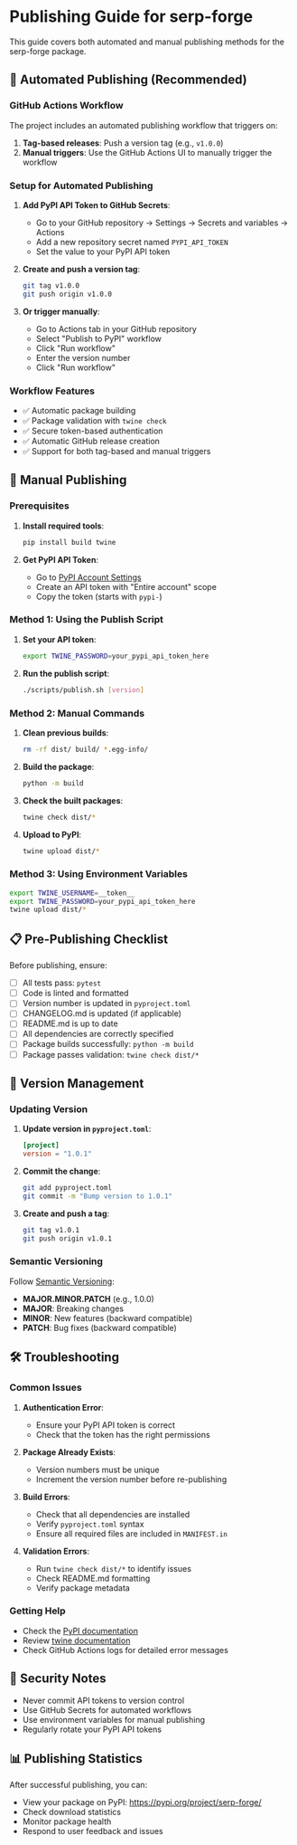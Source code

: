 # Publishing Guide for serp-forge

This guide covers both automated and manual publishing methods for the serp-forge package.

## 🚀 Automated Publishing (Recommended)

### GitHub Actions Workflow

The project includes an automated publishing workflow that triggers on:

1. **Tag-based releases**: Push a version tag (e.g., `v1.0.0`)
2. **Manual triggers**: Use the GitHub Actions UI to manually trigger the workflow

### Setup for Automated Publishing

1. **Add PyPI API Token to GitHub Secrets**:
   - Go to your GitHub repository → Settings → Secrets and variables → Actions
   - Add a new repository secret named `PYPI_API_TOKEN`
   - Set the value to your PyPI API token

2. **Create and push a version tag**:
   ```bash
   git tag v1.0.0
   git push origin v1.0.0
   ```

3. **Or trigger manually**:
   - Go to Actions tab in your GitHub repository
   - Select "Publish to PyPI" workflow
   - Click "Run workflow"
   - Enter the version number
   - Click "Run workflow"

### Workflow Features

- ✅ Automatic package building
- ✅ Package validation with `twine check`
- ✅ Secure token-based authentication
- ✅ Automatic GitHub release creation
- ✅ Support for both tag-based and manual triggers

## 🔧 Manual Publishing

### Prerequisites

1. **Install required tools**:
   ```bash
   pip install build twine
   ```

2. **Get PyPI API Token**:
   - Go to [PyPI Account Settings](https://pypi.org/manage/account/)
   - Create an API token with "Entire account" scope
   - Copy the token (starts with `pypi-`)

### Method 1: Using the Publish Script

1. **Set your API token**:
   ```bash
   export TWINE_PASSWORD=your_pypi_api_token_here
   ```

2. **Run the publish script**:
   ```bash
   ./scripts/publish.sh [version]
   ```

### Method 2: Manual Commands

1. **Clean previous builds**:
   ```bash
   rm -rf dist/ build/ *.egg-info/
   ```

2. **Build the package**:
   ```bash
   python -m build
   ```

3. **Check the built packages**:
   ```bash
   twine check dist/*
   ```

4. **Upload to PyPI**:
   ```bash
   twine upload dist/*
   ```

### Method 3: Using Environment Variables

```bash
export TWINE_USERNAME=__token__
export TWINE_PASSWORD=your_pypi_api_token_here
twine upload dist/*
```

## 📋 Pre-Publishing Checklist

Before publishing, ensure:

- [ ] All tests pass: `pytest`
- [ ] Code is linted and formatted
- [ ] Version number is updated in `pyproject.toml`
- [ ] CHANGELOG.md is updated (if applicable)
- [ ] README.md is up to date
- [ ] All dependencies are correctly specified
- [ ] Package builds successfully: `python -m build`
- [ ] Package passes validation: `twine check dist/*`

## 🔄 Version Management

### Updating Version

1. **Update version in `pyproject.toml`**:
   ```toml
   [project]
   version = "1.0.1"
   ```

2. **Commit the change**:
   ```bash
   git add pyproject.toml
   git commit -m "Bump version to 1.0.1"
   ```

3. **Create and push a tag**:
   ```bash
   git tag v1.0.1
   git push origin v1.0.1
   ```

### Semantic Versioning

Follow [Semantic Versioning](https://semver.org/):
- **MAJOR.MINOR.PATCH** (e.g., 1.0.0)
- **MAJOR**: Breaking changes
- **MINOR**: New features (backward compatible)
- **PATCH**: Bug fixes (backward compatible)

## 🛠️ Troubleshooting

### Common Issues

1. **Authentication Error**:
   - Ensure your PyPI API token is correct
   - Check that the token has the right permissions

2. **Package Already Exists**:
   - Version numbers must be unique
   - Increment the version number before re-publishing

3. **Build Errors**:
   - Check that all dependencies are installed
   - Verify `pyproject.toml` syntax
   - Ensure all required files are included in `MANIFEST.in`

4. **Validation Errors**:
   - Run `twine check dist/*` to identify issues
   - Check README.md formatting
   - Verify package metadata

### Getting Help

- Check the [PyPI documentation](https://packaging.python.org/tutorials/packaging-projects/)
- Review [twine documentation](https://twine.readthedocs.io/)
- Check GitHub Actions logs for detailed error messages

## 🔐 Security Notes

- Never commit API tokens to version control
- Use GitHub Secrets for automated workflows
- Use environment variables for manual publishing
- Regularly rotate your PyPI API tokens

## 📊 Publishing Statistics

After successful publishing, you can:

- View your package on PyPI: https://pypi.org/project/serp-forge/
- Check download statistics
- Monitor package health
- Respond to user feedback and issues 